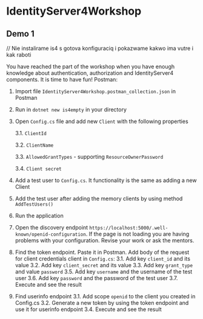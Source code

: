 # IdentityServer4Workshop

## Demo 1

// Nie instalirame is4 s gotova konfiguraciq i pokazwame kakwo ima vutre i kak raboti

You have reached the part of the workshop when you have enough knowledge about authentication, authorization and IdentityServer4 components. It is time to have fun!
Postman:
1. Import file `IdentityServer4Workshop.postman_collection.json` in Postman
2. Run in `dotnet new is4empty` in your directory
3. Open `Config.cs` file and add new `Client` with the following properties 

	3.1. `ClientId`
  
	3.2. `ClientName`
  
	3.3. `AllowedGrantTypes` - supporting `ResourceOwnerPassword`
  
	3.4. `Client secret`
4. Add a test user to `Config.cs`. It functionality is the same as adding a new Client
5. Add the test user after adding the memory clients by using method `AddTestUsers()`
4. Run the application
5. Open the discovery endpoint `https://localhost:5000/.well-known/openid-configuration`. If the page is not loading you are having problems with your configuration. Revise your work or ask the mentors.
6. Find the token endpoint. Paste it in Postman. Add body of the request for client credentials client in `Config.cs`:
	3.1. Add key `client_id` and its value
	3.2. Add key `client_secret` and its value
	3.3. Add key `grant_type` and value `password`
	3.5. Add key `username` and the username of the test user
	3.6. Add key `password` and the password of the test user
	3.7. Execute and see the result
7. Find userinfo endpoint
	3.1. Add scope `openid` to the client you created in Config.cs
	3.2. Generate a new token by using the token endpoint and use it for userinfo endpoint
	3.4. Execute and see the result
